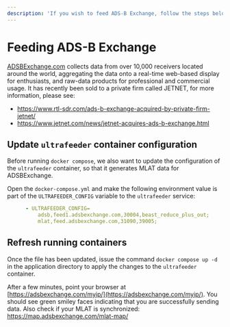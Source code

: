 ```yaml
---
description: 'If you wish to feed ADS-B Exchange, follow the steps below.'
---
```


# Feeding ADS-B Exchange

[ADSBExchange.com](https://adsbexchange.com/) collects data from over 10,000 receivers located around the world, aggregating the data onto a real-time web-based display for enthusiasts, and raw-data products for professional and commercial usage. It has recently been sold to a private firm called JETNET, for more information, please see:

* <https://www.rtl-sdr.com/ads-b-exchange-acquired-by-private-firm-jetnet/>
* <https://www.jetnet.com/news/jetnet-acquires-ads-b-exchange.html>


## Update `ultrafeeder` container configuration

Before running `docker compose`, we also want to update the configuration of the `ultrafeeder` container, so that it generates MLAT data for ADSBExchange.

Open the `docker-compose.yml` and make the following environment value is part of the `ULTRAFEEDER_CONFIG` variable to the `ultrafeeder` service:

```yaml
      - ULTRAFEEDER_CONFIG=
          adsb,feed1.adsbexchange.com,30004,beast_reduce_plus_out;
          mlat,feed.adsbexchange.com,31090,39005;
```


## Refresh running containers

Once the file has been updated, issue the command `docker compose up -d` in the application directory to apply the changes to the `ultrafeeder` container.

After a few minutes, point your browser at [https://adsbexchange.com/myip/](https://adsbexchange.com/myip/). You should see green smiley faces indicating that you are successfully sending data.
Also check if your MLAT is synchronized: <https://map.adsbexchange.com/mlat-map/>
